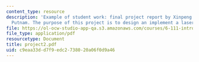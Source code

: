 ```yaml
---
content_type: resource
description: 'Example of student work: final project report by Xinpeng Huang and William
  Putnam. The purpose of this project is to design an implement a laser pointer mouse.'
file: https://ol-ocw-studio-app-qa.s3.amazonaws.com/courses/6-111-introductory-digital-systems-laboratory-spring-2006/c9eaa33dd7f9edc2738020a06f0d9a46_project2.pdf
file_type: application/pdf
resourcetype: Document
title: project2.pdf
uid: c9eaa33d-d7f9-edc2-7380-20a06f0d9a46
---
```

